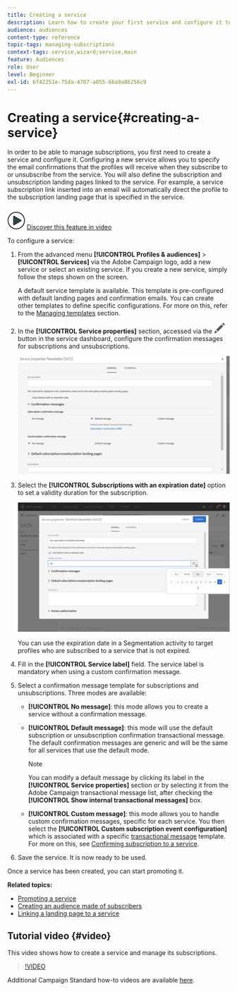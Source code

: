 ```yaml
---
title: Creating a service
description: Learn how to create your first service and configure it to send email confirmations to your subscribers.
audience: audiences
content-type: reference
topic-tags: managing-subscriptions
context-tags: service,wizard;service,main
feature: Audiences
role: User
level: Beginner
exl-id: 6f42251e-75da-4707-a855-6ba9a86256c9
---
```

# Creating a service{#creating-a-service}

In order to be able to manage subscriptions, you first need to create a service and configure it. Configuring a new service allows you to specify the email confirmations that the profiles will receive when they subscribe to or unsubscribe from the service. You will also define the subscription and unsubscription landing pages linked to the service. For example, a service subscription link inserted into an email will automatically direct the profile to the subscription landing page that is specified in the service.

![](assets/do-not-localize/how-to-video.png) [Discover this feature in video](#video)

To configure a service:

1. From the advanced menu **[!UICONTROL Profiles & audiences]** > **[!UICONTROL Services]** via the Adobe Campaign logo, add a new service or select an existing service. If you create a new service, simply follow the steps shown on the screen.

   A default service template is available. This template is pre-configured with default landing pages and confirmation emails. You can create other templates to define specific configurations. For more on this, refer to the [Managing templates](../../start/using/marketing-activity-templates.md) section.

1. In the **[!UICONTROL Service properties]** section, accessed via the ![](assets/edit_darkgrey-24px.png) button in the service dashboard, configure the confirmation messages for subscriptions and unsubscriptions.

   ![](assets/lp_service_parameters.png)

1. Select the **[!UICONTROL Subscriptions with an expiration date]** option to set a validity duration for the subscription.

   ![](assets/lp_service_expiration.png)

    You can use the expiration date in a Segmentation activity to target profiles who are subscribed to a service that is not expired.

1. Fill in the **[!UICONTROL Service label]** field. The service label is mandatory when using a custom confirmation message.

1. Select a confirmation message template for subscriptions and unsubscriptions. Three modes are available:

    * **[!UICONTROL No message]**: this mode allows you to create a service without a confirmation message.
    * **[!UICONTROL Default message]**: this mode will use the default subscription or unsubscription confirmation transactional message. The default confirmation messages are generic and will be the same for all services that use the default mode.

        >[!NOTE]
        >
        >You can modify a default message by clicking its label in the **[!UICONTROL Service properties]** section or by selecting it from the Adobe Campaign transactional message list, after checking the **[!UICONTROL Show internal transactional messages]** box.

    * **[!UICONTROL Custom message]**: this mode allows you to handle custom confirmation messages, specific for each service. You then select the **[!UICONTROL Custom subscription event configuration]** which is associated with a specific [transactional message](../../channels/using/getting-started-with-transactional-msg.md) template. For more on this, see [Confirming subscription to a service](../../audiences/using/confirming-subscription-to-a-service.md).

1. Save the service. It is now ready to be used.

Once a service has been created, you can start promoting it.

**Related topics:**

* [Promoting a service](../../audiences/using/promoting-a-service.md)
* [Creating an audience made of subscribers](../../audiences/using/creating-audiences.md#creating-list-audiences)
* [Linking a landing page to a service](../../channels/using/configuring-landing-page.md#linking-a-landing-page-to-a-service)

## Tutorial video {#video}

This video shows how to create a service and manage its subscriptions.

>[!VIDEO](https://video.tv.adobe.com/v/24673?quality=12)

Additional Campaign Standard how-to videos are available [here](https://experienceleague.adobe.com/docs/campaign-standard-learn/tutorials/overview.html?lang=en).
